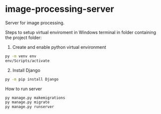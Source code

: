 # image-processing-server
Server for image processing.

Steps to setup virtual enviroment in Windows terminal in folder containing the project folder:
  1. Create and enable python virtual environment
  ```cmd
  py -m venv env
  env/Scripts/activate
  ```
  2. Install Django
  ```cmd
  py -m pip install Django
  ```

How to run server
  ```cmd
  py manage.py makemigrations
  py manage.py migrate
  py manage.py runserver
  ```

